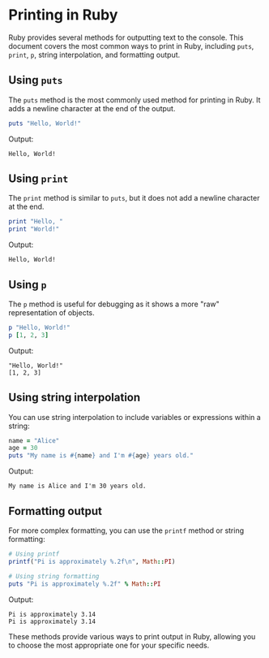 # Printing in Ruby

Ruby provides several methods for outputting text to the console. This document covers the most common ways to print in Ruby, including `puts`, `print`, `p`, string interpolation, and formatting output.

## Using `puts`

The `puts` method is the most commonly used method for printing in Ruby. It adds a newline character at the end of the output.

```ruby
puts "Hello, World!"
```

Output:

```
Hello, World!
```

## Using `print`

The `print` method is similar to `puts`, but it does not add a newline character at the end.

```ruby
print "Hello, "
print "World!"
```

Output:

```
Hello, World!
```

## Using `p`

The `p` method is useful for debugging as it shows a more "raw" representation of objects.

```ruby
p "Hello, World!"
p [1, 2, 3]
```

Output:

```
"Hello, World!"
[1, 2, 3]
```

## Using string interpolation

You can use string interpolation to include variables or expressions within a string:

```ruby
name = "Alice"
age = 30
puts "My name is #{name} and I'm #{age} years old."
```

Output:

```
My name is Alice and I'm 30 years old.
```

## Formatting output

For more complex formatting, you can use the `printf` method or string formatting:

```ruby
# Using printf
printf("Pi is approximately %.2f\n", Math::PI)

# Using string formatting
puts "Pi is approximately %.2f" % Math::PI
```

Output:

```
Pi is approximately 3.14
Pi is approximately 3.14
```

These methods provide various ways to print output in Ruby, allowing you to choose the most appropriate one for your specific needs.
